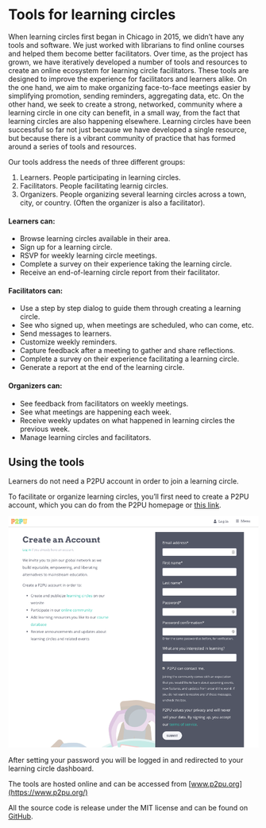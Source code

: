 # Tools for learning circles

When learning circles first began in Chicago in 2015, we didn’t have any tools and software. We just worked with librarians to find online courses and helped them become better facilitators. Over time, as the project has grown, we have iteratively developed a number of tools and resources to create an online ecosystem for learning circle facilitators. These tools are designed to improve the experience for facilitators and learners alike. On the one hand, we aim to make organizing face-to-face meetings easier by simplifying promotion, sending reminders, aggregating data, etc. On the other hand, we seek to create a strong, networked, community where a learning circle in one city can benefit, in a small way, from the fact that learning circles are also happening elsewhere. Learning circles have been successful so far not just because we have developed a single resource, but because there is a vibrant community of practice that has formed around a series of tools and resources.

Our tools address the needs of three different groups:

1. Learners. People participating in learning circles.
2. Facilitators. People facilitating learnig circles.
3. Organizers. People organizing several learning circles across a town, city, or country. \(Often the organizer is also a facilitator\).

#### Learners can:

* Browse learning circles available in their area.
* Sign up for a learning circle.
* RSVP for weekly learning circle meetings.
* Complete a survey on their experience taking the learning circle.
* Receive an end-of-learning circle report from their facilitator.

#### Facilitators can:

* Use a step by step dialog to guide them through creating a learning circle.
* See who signed up, when meetings are scheduled, who can come, etc.
* Send messages to learners.
* Customize weekly reminders.
* Capture feedback after a meeting to gather and share reflections.
* Complete a survey on their experience facilitating a learning circle.
* Generate a report at the end of the learning circle.

#### Organizers can:

* See feedback from facilitators on weekly meetings.
* See what meetings are happening each week.
* Receive weekly updates on what happened in learning circles the previous week.
* Manage learning circles and facilitators.

## Using the tools

Learners do not need a P2PU account in order to join a learning circle.

To facilitate or organize learning circles, you’ll first need to create a P2PU account, which you can do from the P2PU homepage or [this link](https://learningcircles.p2pu.org/en/accounts/register/?next=/en/login_redirect/).

![P2PU&apos;s account creation page](../../.gitbook/assets/image.png)

After setting your password you will be logged in and redirected to your learning circle dashboard.

The tools are hosted online and can be accessed from [www.p2pu.org](https://www.p2pu.org/)

All the source code is release under the MIT license and can be found on [GitHub](https://github.com/p2pu/learning-circles/).

